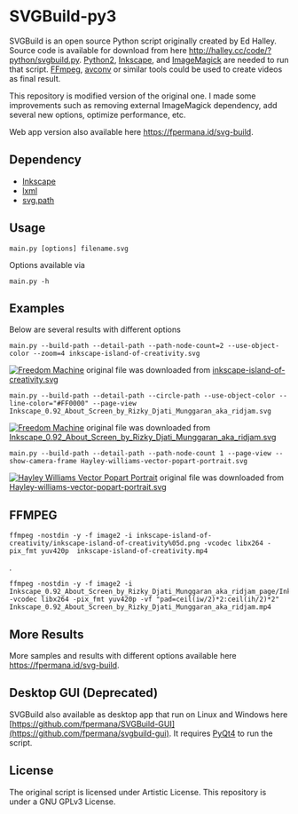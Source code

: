 SVGBuild-py3
========

SVGBuild is an open source Python script originally created by Ed Halley. Source code is available for download from here http://halley.cc/code/?python/svgbuild.py. [Python2](https://python.org/), [Inkscape](https://inkscape.org/), and [ImageMagick](https://imagemagick.org/) are needed to run that script. [FFmpeg](https://ffmpeg.org/), [avconv](https://libav.org/avconv.html) or similar tools could be used to create videos as final result.

This repository is modified version of the original one. I made some improvements such as removing external ImageMagick dependency, add several new options, optimize performance, etc.

Web app version also available here https://fpermana.id/svg-build.


Dependency
-----
* [Inkscape](https://inkscape.org/)
* [lxml](https://pypi.org/project/lxml/)
* [svg.path](https://pypi.org/project/svg.path/)


Usage
----- 

    main.py [options] filename.svg

Options available via

    main.py -h


Examples
-----

Below are several results with different options

    main.py --build-path --detail-path --path-node-count=2 --use-object-color --zoom=4 inkscape-island-of-creativity.svg
[![Freedom Machine](https://fpermana.id/images/play_inkscape-island-of-creativity.png "Island of Creativity")](https://fpermana.id/svg-build/island-of-creativity "Island of Creativity")
original file was downloaded from [inkscape-island-of-creativity.svg](https://inkscape.org/~bayubayu/%E2%98%85island-of-creativity)


    main.py --build-path --detail-path --circle-path --use-object-color --line-color="#FF0000" --page-view Inkscape_0.92_About_Screen_by_Rizky_Djati_Munggaran_aka_ridjam.svg

[![Freedom Machine](https://fpermana.id/images/play_Inkscape_0.92_About_Screen_by_Rizky_Djati_Munggaran_aka_ridjam.png "Freedom Machine")](https://fpermana.id/svg-build/freedom-machine "Freedom Machine")
original file was downloaded from [Inkscape_0.92_About_Screen_by_Rizky_Djati_Munggaran_aka_ridjam.svg](https://inkscape.org/~ridjam/%E2%98%85freedom-machine)


    main.py --build-path --detail-path --path-node-count 1 --page-view --show-camera-frame Hayley-williams-vector-popart-portrait.svg

[![Hayley Williams Vector Popart Portrait
](https://fpermana.id/images/play_Hayley-williams-vector-popart-portrait.png "Hayley Williams Vector Popart Portrait
")](https://fpermana.id/svg-build/hayley-williams-vector-popart-portrait "Hayley Williams Vector Popart Portrait
")
original file was downloaded from [Hayley-williams-vector-popart-portrait.svg](https://www.vecteezy.com/vector-art/146032-hayley-williams-vector-popart-portrait)

FFMPEG
-----

    ffmpeg -nostdin -y -f image2 -i inkscape-island-of-creativity/inkscape-island-of-creativity%05d.png -vcodec libx264 -pix_fmt yuv420p  inkscape-island-of-creativity.mp4
.

    ffmpeg -nostdin -y -f image2 -i Inkscape_0.92_About_Screen_by_Rizky_Djati_Munggaran_aka_ridjam_page/Inkscape_0.92_About_Screen_by_Rizky_Djati_Munggaran_aka_ridjam%05d.png -vcodec libx264 -pix_fmt yuv420p -vf "pad=ceil(iw/2)*2:ceil(ih/2)*2" Inkscape_0.92_About_Screen_by_Rizky_Djati_Munggaran_aka_ridjam.mp4

More Results
-----
More samples and results with different options available here https://fpermana.id/svg-build.

Desktop GUI (Deprecated)
-----
SVGBuild also available as desktop app that run on Linux and Windows here [https://github.com/fpermana/SVGBuild-GUI](https://github.com/fpermana/svgbuild-gui). It requires [PyQt4](https://wiki.python.org/moin/PyQt4) to run the script.


License
-------

The original script is licensed under Artistic License.
This repository is under a GNU GPLv3 License.
